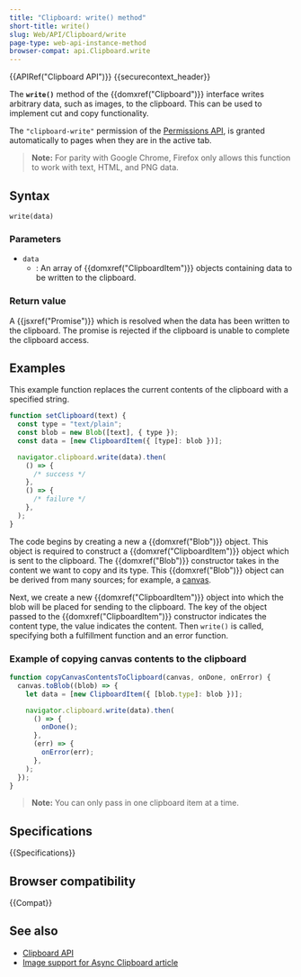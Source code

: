 ```yaml
---
title: "Clipboard: write() method"
short-title: write()
slug: Web/API/Clipboard/write
page-type: web-api-instance-method
browser-compat: api.Clipboard.write
---
```


{{APIRef("Clipboard API")}} {{securecontext_header}}

The **`write()`** method of the {{domxref("Clipboard")}} interface writes arbitrary data, such as images, to the clipboard.
This can be used to implement cut and copy functionality.

The `"clipboard-write"` permission of the [Permissions API](/en-US/docs/Web/API/Permissions_API), is granted automatically to pages when they are in the active tab.

> **Note:** For parity with Google Chrome, Firefox only allows this function to work with text, HTML, and PNG data.

## Syntax

```js-nolint
write(data)
```

### Parameters

- `data`
  - : An array of {{domxref("ClipboardItem")}} objects containing data to be written to the clipboard.

### Return value

A {{jsxref("Promise")}} which is resolved when the data has been written to the clipboard.
The promise is rejected if the clipboard is unable to complete the clipboard access.

## Examples

This example function replaces the current contents of the clipboard with a specified string.

```js
function setClipboard(text) {
  const type = "text/plain";
  const blob = new Blob([text], { type });
  const data = [new ClipboardItem({ [type]: blob })];

  navigator.clipboard.write(data).then(
    () => {
      /* success */
    },
    () => {
      /* failure */
    },
  );
}
```

The code begins by creating a new a {{domxref("Blob")}} object.
This object is required to construct a {{domxref("ClipboardItem")}} object which is sent to the clipboard. The {{domxref("Blob")}} constructor takes in the content we want to copy and its type.
This {{domxref("Blob")}} object can be derived from many sources; for example, a [canvas](/en-US/docs/Web/API/HTMLCanvasElement).

Next, we create a new {{domxref("ClipboardItem")}} object into which the blob will be placed for sending to the clipboard.
The key of the object passed to the {{domxref("ClipboardItem")}} constructor indicates the content type, the value indicates the content.
Then `write()` is called, specifying both a fulfillment function and an error function.

### Example of copying canvas contents to the clipboard

```js
function copyCanvasContentsToClipboard(canvas, onDone, onError) {
  canvas.toBlob((blob) => {
    let data = [new ClipboardItem({ [blob.type]: blob })];

    navigator.clipboard.write(data).then(
      () => {
        onDone();
      },
      (err) => {
        onError(err);
      },
    );
  });
}
```

> **Note:** You can only pass in one clipboard item at a time.

## Specifications

{{Specifications}}

## Browser compatibility

{{Compat}}

## See also

- [Clipboard API](/en-US/docs/Web/API/Clipboard_API)
- [Image support for Async Clipboard article](https://web.dev/articles/async-clipboard)
